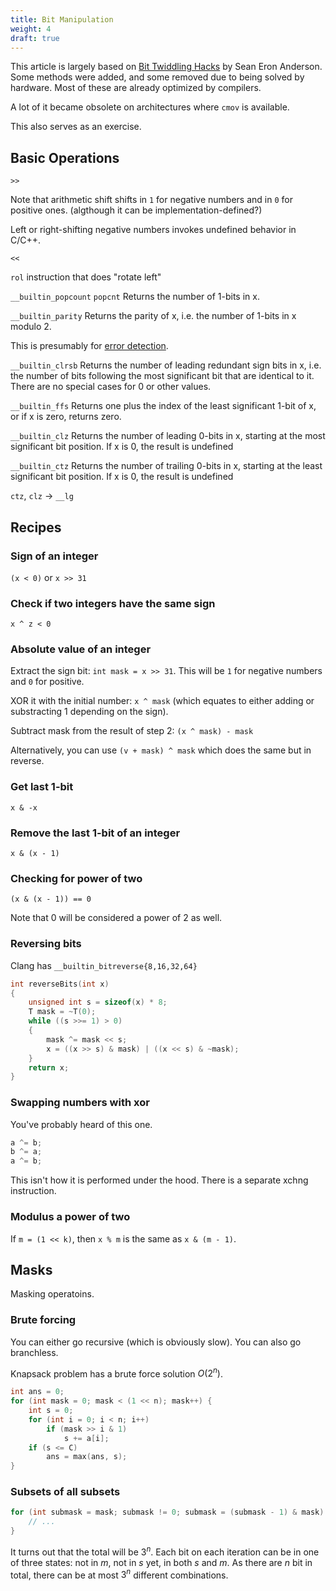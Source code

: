 ```yaml
---
title: Bit Manipulation
weight: 4
draft: true
---
```


This article is largely based on [Bit Twiddling Hacks](https://graphics.stanford.edu/~seander/bithacks.html) by Sean Eron Anderson. Some methods were added, and some removed due to being solved by hardware. Most of these are already optimized by compilers.

A lot of it became obsolete on architectures where `cmov` is available.

This also serves as an exercise.

## Basic Operations

`>>`

Note that arithmetic shift shifts in `1` for negative numbers and in `0` for positive ones. (algthough it can be implementation-defined?)

Left or right-shifting negative numbers invokes undefined behavior in C/C++.

`<<`

`rol` instruction that does "rotate left"

`__builtin_popcount` `popcnt` Returns the number of 1-bits in x.

`__builtin_parity` Returns the parity of x, i.e. the number of 1-bits in x modulo 2.

This is presumably for [error detection](https://en.wikipedia.org/wiki/Parity_bit).

`__builtin_clrsb` Returns the number of leading redundant sign bits in x, i.e. the number of bits following the most significant bit that are identical to it. There are no special cases for 0 or other values.

`__builtin_ffs` Returns one plus the index of the least significant 1-bit of x, or if x is zero, returns zero.

`__builtin_clz` Returns the number of leading 0-bits in x, starting at the most significant bit position. If x is 0, the result is undefined

`__builtin_ctz` Returns the number of trailing 0-bits in x, starting at the least significant bit position. If x is 0, the result is undefined

`ctz`, `clz` -> `__lg`

## Recipes

### Sign of an integer

`(x < 0)` or `x >> 31`

### Check if two integers have the same sign

`x ^ z < 0`

### Absolute value of an integer

Extract the sign bit: `int mask = x >> 31`. This will be `1` for negative numbers and `0` for positive.

XOR it with the initial number: `x ^ mask` (which equates to either adding or substracting 1 depending on the sign).

Subtract mask from the result of step 2: `(x ^ mask) - mask`

Alternatively, you can use `(v + mask) ^ mask` which does the same but in reverse.

### Get last 1-bit

`x & -x`

### Remove the last 1-bit of an integer

`x & (x - 1)`

### Checking for power of two

`(x & (x - 1)) == 0`

Note that 0 will be considered a power of 2 as well. 

### Reversing bits

Clang has `__builtin_bitreverse{8,16,32,64}`

```c++
int reverseBits(int x)
{
	unsigned int s = sizeof(x) * 8;
	T mask = ~T(0);
	while ((s >>= 1) > 0)
	{
		mask ^= mask << s;
		x = ((x >> s) & mask) | ((x << s) & ~mask);
	}
	return x;
}
```

### Swapping numbers with xor

You've probably heard of this one.

```c++
a ^= b;
b ^= a;
a ^= b;
```

This isn't how it is performed under the hood. There is a separate xchng instruction.

### Modulus a power of two

If `m = (1 << k)`, then `x % m` is the same as `x & (m - 1)`.

## Masks

Masking operatoins.

### Brute forcing

You can either go recursive (which is obviously slow). You can also go branchless.

Knapsack problem has a brute force solution $O(2^n)$.

```c++
int ans = 0;
for (int mask = 0; mask < (1 << n); mask++) {
    int s = 0;
    for (int i = 0; i < n; i++)
        if (mask >> i & 1)
            s += a[i];
    if (s <= C)
        ans = max(ans, s);
}
```

### Subsets of all subsets

```c++
for (int submask = mask; submask != 0; submask = (submask - 1) & mask) {
    // ...
}
```

It turns out that the total will be $3^n$. Each bit on each iteration can be in one of three states: not in $m$, not in $s$ yet, in both $s$ and $m$. As there are $n$ bit in total, there can be at most $3^n$ different combinations.
